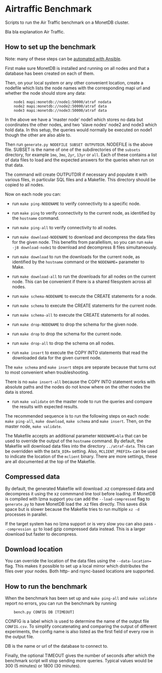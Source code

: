 Airtraffic Benchmark
====================

Scripts to run the Air Traffic benchmark on a MonetDB cluster.

Bla bla explanation Air Traffic.


How to set up the benchmark
---------------------------

Note: many of these steps can be [automated with Ansible](ansible.md).

First make sure MonetDB is installed and running on all nodes
and that a database has been created on each of them.

Then, on your local system or any other convenient location, create
a nodefile which lists the node names with the corresponding
mapi url and whether the node should store any data:

```
    node1 mapi:monetdb://node1:50000/atraf nodata
    node2 mapi:monetdb://node2:50000/atraf data
    node3 mapi:monetdb://node3:50000/atraf data
```

In the above we have a 'master node' node1 which stores no data
but coordinates the other nodes, and two 'slave nodes' node2 and
node3 which hold data.  In this setup, the queries would normally
be executed on node1 though the other are also able to.

Then run `generate.py NODEFILE SUBSET OUTPUTDIR`.  NODEFILE is the
above file.  SUBSET is the name of one of the subdirectories of
the `subsets` directory, for example `1mo`, `3mo`, `2yr`, `13yr`
or `all`.  Each of these contains a list of data files to load
and the expected answers for the queries when run on that data.

The command will create OUTPUTDIR if necessary and populate it with
various files, in particular SQL files and a Makefile.  This directory
should be copied to all nodes.

Now on each node you can:

- run `make ping-NODENAME` to verify connectivity to a specific node.

- run `make ping` to verify connectivity to the current node,
  as identified by the `hostname` command.

- run `make ping-all` to verify connectivity to all nodes.

- run `make download-NODENAME` to download and decompress the data files for
  the given node.  This benefits from parallellism, so you can run
  `make -j8 download-node1` to download and decompress 8 files simultaneously.

- run `make download` to run the downloads for the current node,
  as identified by the `hostname` command or the `NODENAME=` parameter to Make.

- run `make download-all` to run the downloads for all nodes on the current node.
  This can be convenient if there is a shared filesystem across all nodes.

- run `make schema-NODENAME` to execute the CREATE statements for a node.

- run `make schema` to execute the CREATE statements for the current node.

- run `make schema-all` to execute the CREATE statements for all nodes.

- run `make drop-NODENAME` to drop the schema for the given node.

- run `make drop` to drop the schema for the current node.

- run `make drop-all` to drop the schema on all nodes.

- run `make insert` to execute the COPY INTO statements
  that read the downloaded data for the given current node.

The `make schema` and `make insert` steps are separate because that
turns out to most convenient when troubleshooting.

There is no `make insert-all` because the COPY INTO statement works
with absolute paths and the nodes do not know where on the other nodes
the data is stored.

- run `make validate` on the master node to run the queries and
  compare the results with expected results.

The recommended sequence is to run the following steps on each node:
`make ping-all`, `make download`, `make schema` and `make insert`.
Then, on the master node, `make validate`.

The Makefile accepts an additional parameter `NODENAME=bla` that can
be used to override the output of the `hostname` command.
By default, the Makefile will download data files into the directory
`../atraf-data`.  This can be overridden with the `DATA_DIR=` setting.
Also, `MCLIENT_PREFIX=` can be used to indicate the location of the
`mclient` binary.  There are more settings, these are all documented
at the top of the Makefile.


Compressed data
---------------

By default, the generated Makefile will download .xz compressed data
and decompress it using the xz commmand line tool before loading.
If MonetDB is compiled with lzma support you can add the `--load-compressed`
flag to `generate.py` to have MonetDB load the .xz files directly.
This saves disk space but is slower because the Makefile tries to run
multiple `xz -d` processes in parallel.

If the target system has no lzma support or is very slow you can also
pass `--compression gz` to load gzip compressed data instead.  This 
is a larger download but faster to decompress.

Download location
-----------------

You can override the location of the data files using the `--data-location=`
flag. This makes it possible to set up a local mirror which distributes the
files over your nodes. Both http- and rsync-based locations are supported.

How to run the benchmark
------------------------

When the benchmark has been set up and `make ping-all` and `make validate`
report no errors, you can run the benchmark by running

```
    bench.py CONFIG DB [TIMEOUT]
```

CONFIG is a label which is used to determine the name of the output file
`CONFIG.csv`.  To simplify concatenating and comparing the output of
different experiments, the config name is also listed as the first field
of every row in the output file.

DB is the name or url of the database to connect to.

Finally, the optional TIMEOUT gives the number of seconds after which the
benchmark script will stop sending more queries.  Typical values would be
300 (5 minutes) or 1800 (30 minutes).
